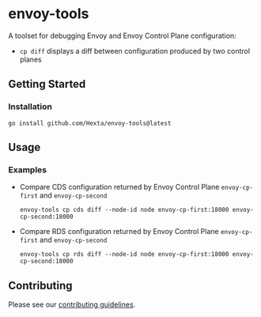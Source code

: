 # envoy-tools

A toolset for debugging Envoy and Envoy Control Plane configuration:
* `cp diff` displays a diff between configuration produced by two control planes

## Getting Started

### Installation

```shell
go install github.com/Hexta/envoy-tools@latest
```

## Usage

### Examples

* Compare CDS configuration returned by Envoy Control Plane `envoy-cp-first` and `envoy-cp-second`
    ```shell
    envoy-tools cp cds diff --node-id node envoy-cp-first:18000 envoy-cp-second:18000
    ```
* Compare RDS configuration returned by Envoy Control Plane `envoy-cp-first` and `envoy-cp-second`
    ```shell
    envoy-tools cp rds diff --node-id node envoy-cp-first:18000 envoy-cp-second:18000
    ```

## Contributing

Please see our [contributing guidelines](CONTRIBUTING.md).
